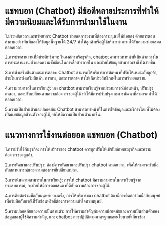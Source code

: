 #    แชทบอท (Chatbot) มีข้อดีหลายประการที่ทำให้มีความนิยมและได้รับการนำมาใช้ในงาน

1.ประหยัดเวลาและทรัพยากร: Chatbot ช่วยลดภาระงานที่ต้องการมนุษย์ให้น้อยลง ด้วยการตอบคำถามอย่างทันทีและให้ข้อมูลพื้นฐานได้ 24/7 ทำให้ลูกค้าหรือผู้ใช้บริการสามารถได้รับความช่วยเสมอตลอดเวลา.

2.การประสานงานที่มีประสิทธิภาพ: ในองค์กรหรือธุรกิจ, chatbot สามารถทำหน้าที่เป็นตัวกลางในการประสานงาน ช่วยลดความซับซ้อนในการสื่อสารภายใน และช่วยให้ข้อมูลสามารถเข้าถึงได้ง่ายขึ้น.

3.การส่งเสริมสินค้าและการตลาด: Chatbot สามารถให้บริการการสนทนาที่ปรับให้เหมาะกับลูกค้า, ช่วยในการส่งเสริมสินค้า, การขาย, และการตลาด ทำให้เกิดประสิทธิภาพในการสร้างยอดขาย.

4.ความสามารถในการเรียนรู้: บาง chatbot สามารถเรียนรู้จากประสบการณ์ก่อนหน้า, ปรับปรุงตนเอง, และปรับเปลี่ยนตามความต้องการของผู้ใช้ ทำให้มีการปรับปรุงและการพัฒนาที่สามารถทำได้ตลอดเวลา.

5.ความเป็นส่วนตัวและปลอดภัย: Chatbot สามารถทำหน้าที่ในการให้ข้อมูลและบริการโดยที่ไม่ต้องเปิดเผยข้อมูลส่วนตัวของผู้ใช้, ทำให้มีความเป็นส่วนตัวมากขึ้น.

#   แนวทางการใช้งานต่อยอด แชทบอท (Chatbot)

1.การปรับใช้กับธุรกิจ: การให้บริการของ chatbot ควรถูกปรับให้เข้ากับลักษณะธุรกิจและความต้องการของลูกค้า.

2.การพัฒนาและปรับปรุง: ต้องมีการพัฒนาและปรับปรุง chatbot ตลอดเวลา, เพื่อให้สามารถรับมือกับสถานการณ์และความต้องการที่เปลี่ยนแปลง.

3.การเน้นความสามารถในการเรียนรู้: การให้ chatbot มีความสามารถในการเรียนรู้จากประสบการณ์, จะช่วยให้มีการตอบสนองที่ดีกับความต้องการของผู้ใช้.

4.การติดต่อร่วมมือกับมนุษย์: บางครั้ง, การให้บริการของ chatbot ต้องมีการติดต่อร่วมมือกับมนุษย์เพื่อรับมือกับกรณีที่ซับซ้อนหรือที่ต้องการความเข้าใจทางมนุษย์.

5.ความปลอดภัยและความเป็นส่วนตัว: การให้ความสำคัญกับความปลอดภัยและความเป็นส่วนตัวของข้อมูลของผู้ใช้มีความสำคัญ, และ chatbot ควรปฏิบัติตามมาตรฐานและนโยบายที่เกี่ยวข้อง.

